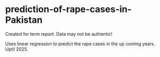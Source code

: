 # prediction-of-rape-cases-in-Pakistan
Created for term report. 
Data may not be authentic!

Uses linear regression to predict the rape cases in the up coming years.
Uptil 2025.
